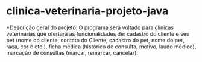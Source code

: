 # clinica-veterinaria-projeto-java 
*Descrição geral do projeto: O programa será voltado para clínicas veterinárias que ofertará as funcionalidades de: cadastro do cliente e seu pet (nome do cliente, contato do Cliente, cadastro do pet, nome do pet, raça, cor e etc.), ficha médica (histórico de consulta, motivo, laudo médico), marcação de consultas (marcar, remarcar, cancelar).
